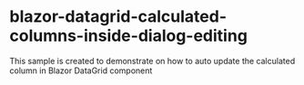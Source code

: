 # blazor-datagrid-calculated-columns-inside-dialog-editing
This sample is created to demonstrate on how to auto update the calculated column in Blazor DataGrid component
